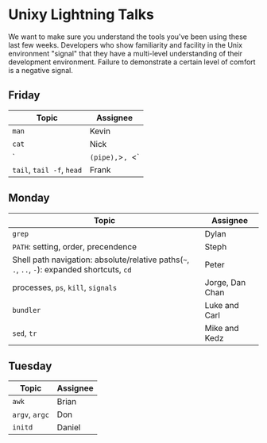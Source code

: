 # Unixy Lightning Talks

We want to make sure you understand the tools you've been using these last few
weeks.  Developers who show familiarity and facility in the Unix environment
"signal" that they have a multi-level understanding of their development
environment.  Failure to demonstrate a certain level of comfort is a negative
signal.

## Friday

Topic | Assignee
----- | --------
`man` | Kevin
`cat` | Nick
`|` (pipe), `>`, `<`|  Hailey, Clifton
`tail`, `tail -f`, `head` | Frank

## Monday

Topic | Assignee
----- | --------
`grep` |Dylan
`PATH`: setting, order, precendence |  Steph
Shell path navigation: absolute/relative paths(`~`, `.`, `..`, `-`): expanded shortcuts, `cd` | Peter
processes, `ps`, `kill`, `signals` |  Jorge, Dan Chan
`bundler` | Luke and Carl
`sed`, `tr` | Mike and Kedz

## Tuesday

Topic | Assignee
----- | --------
`awk` | Brian
`argv`, `argc` | Don
`initd` | Daniel
